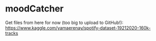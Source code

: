 # moodCatcher

Get files from here for now (too big to upload to GitHub!): https://www.kaggle.com/yamaerenay/spotify-dataset-19212020-160k-tracks
